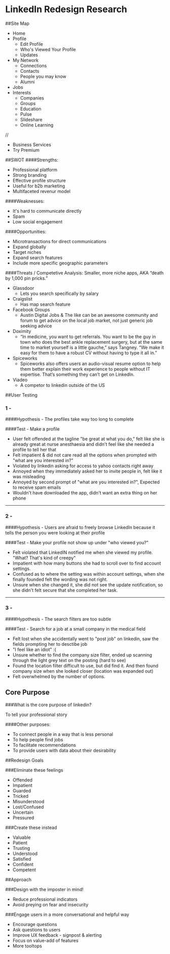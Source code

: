 # LinkedIn Redesign Research

##Site Map

* Home 
* Profile
	* Edit Profile
	* Who's Viewed Your Profile
	* Updates 
* My Network
	* Connections
	* Contacts
	* People you may know
	* Alumni 
* Jobs
* Interests
	* Companies
	* Groups
	* Education
	* Pulse
	* Slideshare
	* Online Learning	
 
//
 
* Business Services
* Try Premium

##SWOT
####Strengths: 
* Professional platform
* Strong branding
* Effective profile structure
* Useful for b2b marketing
* Multifaceted revenur model

####Weaknesses: 
* It's hard to communicate directly
* Spam
* Low social engagement

####Opportunities:
* Microtransactions for direct communications
* Expand globally
* Target niches
* Expand search features
* Include more specific geographic parameters

####Threats / Competetive Analysis: 
Smaller, more niche apps, AKA “death by 1,000 pin pricks.” 

* Glassdoor
	* Lets you search specifically by salary
* Craigslist
	* Has map search feature
* Facebook Groups
	* Austin Digital Jobs & The like can be an awesome community and forum to get advice on the local job market, not just generic job seeking advice
* Doximity
	* “In medicine, you want to get referrals. You want to be the guy in town who does the best ankle replacement surgery, but at the same time to market yourself is a little gauche,” says Tangney. “We make it easy for them to have a robust CV without having to type it all in.” 
* Spiceworks
	* Spiceworks also offers users an audio-visual resume option to help them better explain their work experience to people without IT expertise. That’s something they can’t get on LinkedIn.
* Viadeo
	* A competor to linkedin outside of the US

##User Testing

### 1 -

####Hypothesis -
The profiles take way too long to complete

####Test -
Make a profile

* User felt offended at the tagline "be great at what you do," felt like she is already great at nurse anesthaesia and didn't feel like she needed a profile to tell her that 
* Felt impatient & did not care read all the options when prompted with "what are you interested in?"
* Violated by linkedin asking for access to yahoo contacts right away
* Annoyed when they immediately asked her to invite people in, felt like it was misleading
* Annoyed by second prompt of "what are you interested in?", Expected to receive spam emails
* Wouldn't have downloaded the app, didn't want an extra thing on her phone

---

### 2 - 

####Hypothesis - 
Users are afraid to freely browse LinkedIn because it tells the person you were looking at their profile

####Test - 
Make your profile not show up under "who viewed you?"

* Felt violated that LinkedIN notified me when she viewed my profile. "What? That's kind of creepy"
* Impatient with how many buttons she had to scroll over to find account settings. 
* Confused as to where the setting was within account settings, when she finally founded felt the wording was not right. 
* Unsure when she changed it, she did not see the update notification, so she didn't felt secure that she completed her task. 

---
### 3 -

####Hypothesis -
The search filters are too subtle

####Test -
Search for a job at a small company in the medical field

* Felt lost when she accidentally went to "post job" on linkedin, saw the fields prompting her to desctibe job
* "I feel like an idiot" :( 
* Unsure whether to find the company size filter, ended up scanning through the light grey text on the posting (hard to see)
* Found the location filter difficult to use, but did find it. And then found company size when she looked closer (location was expanded out)
* Felt overwhelmed by the number of options. 

## Core Purpose

###What is the core purpose of linkedin? 

To tell your professional story

####Other purposes: 

* To connect people in a way that is less personal
* To help people find jobs
* To facilitate recommendations
* To provide users with data about their desirability

##Redesign Goals

###Eliminate these feelings 
* Offended
* Impatient
* Guarded
* Tricked
* Misunderstood
* Lost/Confused
* Uncertain
* Pressured

###Create these instead
* Valuable
* Patient
* Trusting
* Understood
* Satisfied
* Confident
* Competent

##Approach

###Design with the imposter in mind!
* Reduce professional indicators
* Avoid preying on fear and insecurity

###Engage users in a more conversational and helpful way

* Encourage questions
* Ask questions to users
* Improve UX feedback - signpost & alerting
* Focus on value-add of features
* More tooltops
